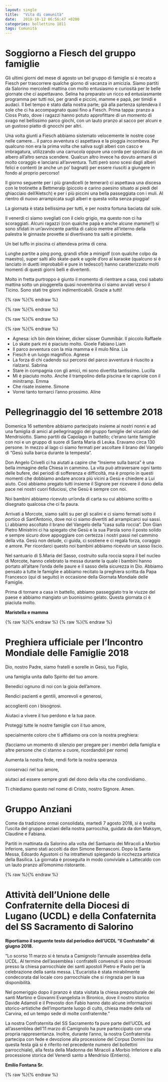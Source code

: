 ```yaml
---
layout: single
title:  "Vita di comunità"
date:   2018-10-12 06:56:47 +0200
categories: bollettino 1811
tags: Comunità
---
```


# Soggiorno a Fiesch del gruppo famiglie
	
Gli ultimi giorni del mese di agosto un bel gruppo di famiglie si è recato a Fiesch per trascorrere qualche giorno di vacanza in amicizia. Siamo partiti da Salorino mercoledì mattina con molto entusiasmo e curiosità per le belle giornate che ci aspettavano. Selina ha preparato un ricco ed entusiasmante programma per tutti noi, per grandi e piccini, mamme e papà, per timidi e audaci. Il bel tempo è stato dalla nostra parte; già alla partenza splendeva il sole che ci ha accompagnato quasi fino a Fiesch. Prima tappa: pranzo a Cioss Prato, dove i ragazzi hanno potuto approfittare di un momento di svago nel bellissimo parco giochi, con un lauto pranzo al sacco per alcuni e un gustoso piatto di gnocchi per altri.


Una volta giunti a Fiesch abbiamo sistemato velocemente le nostre cose nelle camere… il parco avventura ci aspettava e la pioggia incombeva. Per qualcuno non era la prima volta che saliva sugli alberi con casco e imbragatura, utilizzando una carrucola oppure una corda per spostasi da un albero all’altro senza scendere. Qualcun altro invece ha dovuto armarsi di molto coraggio e lanciarsi all’avventura. Tutti però sono scesi dagli alberi felici e contenti (e anche un po’ bagnati) per essere riusciti a giungere in fondo al proprio percorso!


Il giorno seguente per i più grandicelli (e temerari) ci aspettava una discesa con le trotinette a Bettmeralp  (piccolo e carino paesino situato ai piedi del ghiacciaio dell’Aletsch) e per i più piccini una bella passeggiata con i muli. Al rientro di nuovo arrampicata sugli alberi e questa volta senza pioggia!

La giornata è stata bellissima per tutti, e per nostra fortuna baciata dal sole.
                       
Il venerdì ci siamo svegliati con il cielo grigio, ma questo non ci ha scoraggiati. Alcuni ragazzi (con qualche papà e anche alcune mamme!!) si sono sfidati in un’avvincente partita di calcio mentre all’interno della palestra le ginnaste provette si divertivano tra salti e pirolette.

Un bel tuffo in piscina ci attendeva prima di cena.

Lunghe partite a ping pong, grandi sfide a minigolf (con qualche colpo da maestro), super salti allo skate-park e ugole d’oro al karaoke (qualcuno si è lanciato in duetti improbabili e pure in tedesco!) hanno caratterizzato molti momenti di questi giorni belli e divertenti. 

Molto in fretta purtroppo è giunto il momento di rientrare a casa, così sabato mattina sotto un pioggerella quasi novembrina ci siamo avviati verso il Ticino. Sono stati tre giorni indimenticabili. Grazie a tutti!

{% raw %}<img src="/assets/images/bollettino18/1811_fiesch_1.jpg" alt="" class="full">{% endraw %}

{% raw %}<img src="/assets/images/bollettino18/1811_fiesch_2.jpg" alt="" class="full">{% endraw %}

{% raw %}<img src="/assets/images/bollettino18/1811_fiesch_3.jpg" alt="" class="full">{% endraw %}

{% raw %}<img src="/assets/images/bollettino18/1811_fiesch_4.jpg" alt="" class="full">{% endraw %}


- Agnesa: ich bin dein kleiner, dicker süsser Gummibär.   Il piccolo Raffaele
- Lo skate park mi è piaciuto molto.   Gioele Fabiano Liam
- Il parco avventura con la mia mamma e il mulo Nina.   Lia
- Fiesch è un luogo magnifico.     Agnese
- La forza di chi cadendo sui percorsi del parco avventura è riuscito a rialzarsi. Sabrina
- Stare in compagnia con gli amici, mi sono divertita tantissimo. Lucilla
- Mi è piaciuto molto. Anche il trampolino della piscina e le capriole con il minitramp.   Emma
- Che risate insieme.   Simone
- Vorrei tanto tornarci l’anno prossimo.    Aline


# Pellegrinaggio del 16 settembre 2018

Domenica 16 settembre abbiamo partecipato insieme ai nostri nonni e ad una famiglia di amici al pellegrinaggio del gruppo famiglie del vicariato del Mendrisiotto. Siamo partiti da Capolago in battello; c’erano tante famiglie con noi e un gruppo di suore di Santa Maria di Leuka. Eravamo circa 130 persone. In mezzo al lago ci siamo fermati per ascoltare il brano del Vangelo di “Gesù sulla barca durante la tempesta”. 

Don Angelo Crivelli ci ha aiutati a capire che “Insieme sulla barca” è una bella immagine della Chiesa in cammino. La vita può attraversare ogni tanto delle bufere, dei periodi di sofferenza e difficoltà, ma è proprio in questi momenti che dobbiamo andare ancora più vicini a Gesù e chiedere a Lui aiuto. Così abbiamo pregato tutti insieme il Signore per ricevere il dono della pace nei nostri cuori fiduciosi, che Gesù è sempre con noi. 


Noi bambini abbiamo ricevuto un’onda di carta su cui abbiamo scritto o disegnato qualcosa che ci fa paura. 

Arrivati a Morcote, siamo saliti su per gli scalini e ci siamo fermati sotto il portico di Sant’Antonio, dove noi ci siamo divertiti ad arrampicarci sui sassi. Lì abbiamo ascoltato il brano del Vangelo della “casa sulla roccia”. Don Gian Pietro Ministrini ci ha spiegato che Gesù e la sua Parola sono il posto solido e sempre sicuro dove appoggiare con certezza i nostri passi nel cammino della vita. Gesù non delude, ci guida, ci sostiene e ci regala forza, coraggio e amore. Per ricordarci questo noi bambini abbiamo ricevuto un sasso liscio.

Nel santuario di S.Maria del Sasso, costruito sulla roccia sopra il bel nucleo di Morcote, hanno celebrato la messa durante la quale i bambini hanno portato all’altare l’onda delle paure e il sasso della sicurezza in Dio. Abbiamo pensato a tutte le famiglie e abbiamo recitato la preghiera scritta da Papa Francesco (qui di seguito) in occasione della Giornata Mondiale delle Famiglie.

Prima di tornare a casa in battello, abbiamo passeggiato tra le viuzze del paese e abbiamo mangiato un buonissimo gelato. Questa giornata ci è piaciuta molto. 

__Maristella e mamma__


{% raw %}<img src="/assets/images/bollettino18/1811_capolago_1.jpg" alt="" class="full">{% endraw %}
{% raw %}<img src="/assets/images/bollettino18/1811_capolago_2.jpg" alt="" class="full">{% endraw %}


# Preghiera ufficiale per l’Incontro Mondiale delle Famiglie 2018

Dio, nostro Padre, siamo fratelli e sorelle in Gesù, tuo Figlio,

una famiglia unita dallo Spirito del tuo amore.

Benedici ognuno di noi con la gioia dell’amore.

Rendici pazienti e gentili, amorevoli e generosi,

accoglienti con i bisognosi.

Aiutaci a vivere il tuo perdono e la tua pace.

Proteggi tutte le nostre famiglie con il tuo amore,

specialmente coloro che ti affidiamo ora con la nostra preghiera:

(facciamo un momento di silenzio per pregare per i membri della famiglia e altre persone che ci stanno a cuore, ricordandoli per nome)

Aumenta la nostra fede, rendi forte la nostra speranza

conservaci nel tuo amore,

aiutaci ad essere sempre grati del dono della vita che condividiamo.

Ti chiediamo questo nel nome di Cristo, nostro Signore. Amen.





# Gruppo Anziani

Come da tradizione ormai consolidata, martedì 7 agosto 2018, si è svolta l’uscita del gruppo anziani della nostra parrocchia, guidata da don Maksym, Claudine e Fabiana. 

Partiti in mattinata da Salorino alla volta del Santuario dei Miracoli a Morbio Inferiore, siamo stati accolti da don Simone Bernasconi. Dopo la Santa Messa, Edoardo Agustoni ci ha intrattenuti spiegando la ricchezza artistica della Basilica. La giornata è proseguita in modo conviviale a Lattecaldo con un lauto pranzo all’omonimo ristorante.

{% raw %}<img src="/assets/images/bollettino18/1811_anziani.jpg" alt="" class="full">{% endraw %}



# Attività dell’Unione delle Confraternite della Diocesi di Lugano (UCDL) e della Confaternita del SS Sacramento di Salorino

__Riportiamo il seguente testo dal periodico dell’UCDL  “Il Confratello” di giugno 2018.__

“Lo scorso 11 marzo si è tenuta a Camignolo l’annuale assemblea della UCDL. Al termine dell’assemblea i confratelli convenuti si sono ritrovati presso la chiesa parrocchiale dei santi apostoli Pietro e Paolo per la celebrazione della santa messa. L’Eucaristia è stata mirabilmente condecorata dal locale coro parrocchiale che si ringrazia per la sua disponibilità.

Nel pomeriggio dopo il pranzo è stata visitata la chiesa prepositurale dei santi Martino e Giovanni Evangelista in Bironico, dove il nostro storico Davide Adamoli e il Prevosto don Fabio hanno dato alcune informazioni storico-artistiche dell’importante luogo di culto, chiesa madre della val Carvina, ed un tempo sede di molte confraternite.”

La nostra Confraternita del SS Sacramento fa pure parte dell’UCDL ed all’assemblea dell’11 marzo di Camignolo ha pure parteccipato con una propria rappresentanza.
Inoltre, durante l’anno, la nostra Confraternita partecipa con fede e devozione alla processione del Corpus Domini (su questa festa già si è riferito nel precedente numero del bollettini parrocchiale), alla festa della Madonna dei Miracoli a Morbio Inferiore e alla processione storica del Venerdì santo a Mendrisio (Entierro).

__Emilio Fontana Sr.__

{% raw %}<img src="/assets/images/bollettino18/1811_confraternita.jpg" alt="" class="full">{% endraw %}
